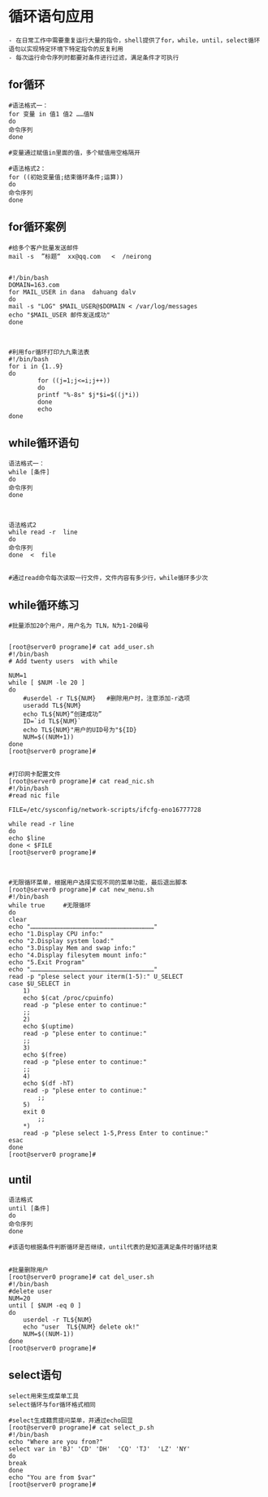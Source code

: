 # 循环语句应用
	- 在日常工作中需要重复运行大量的指令，shell提供了for，while，until，select循环语句以实现特定环境下特定指令的反复利用
	- 每次运行命令序列时都要对条件进行过滤，满足条件才可执行


## for循环
	#语法格式一：
	for 变量 in 值1 值2 ……值N
	do
	命令序列
	done

	#变量通过赋值in里面的值，多个赋值用空格隔开

	#语法格式2：
	for ((初始变量值;结束循环条件;运算))
	do
	命令序列
	done



## for循环案例
	#给多个客户批量发送邮件
	mail -s  ”标题“  xx@qq.com   <  /neirong


	#!/bin/bash
	DOMAIN=163.com
	for MAIL_USER in dana  dahuang dalv
	do
	mail -s "LOG" $MAIL_USER@$DOMAIN < /var/log/messages
	echo "$MAIL_USER 邮件发送成功"
	done



	#利用for循环打印九九乘法表
	#!/bin/bash
	for i in {1..9}
	do
	        for ((j=1;j<=i;j++))
	        do
	        printf "%-8s" $j*$i=$((j*i))
	        done
	        echo 
	done




## while循环语句
	
	语法格式一：
	while [条件]
	do
	命令序列
	done



	语法格式2
	while read -r  line
	do
	命令序列
	done  <  file


	#通过read命令每次读取一行文件，文件内容有多少行，while循环多少次



## while循环练习
	
	#批量添加20个用户，用户名为 TLN，N为1-20编号
	
     
	[root@server0 programe]# cat add_user.sh 
	#!/bin/bash
	# Add twenty users  with while
	
	NUM=1
	while [ $NUM -le 20 ]
	do
		#userdel -r TL${NUM}   #删除用户时，注意添加-r选项
	    useradd TL${NUM}
	    echo TL${NUM}“创建成功”
	    ID=`id TL${NUM}`
	    echo TL${NUM}"用户的UID号为"${ID}
	    NUM=$((NUM+1))
	done
	[root@server0 programe]# 


	#打印网卡配置文件
	[root@server0 programe]# cat read_nic.sh 
	#!/bin/bash
	#read nic file
	
	FILE=/etc/sysconfig/network-scripts/ifcfg-eno16777728
	
	while read -r line
	do
	echo $line
	done < $FILE
	[root@server0 programe]# 



	#无限循环菜单，根据用户选择实现不同的菜单功能，最后退出脚本
	[root@server0 programe]# cat new_menu.sh 
	#!/bin/bash
	while true     #无限循环
	do
	clear
	echo "…………………………………………………………………………………………"
	echo "1.Display CPU info:"
	echo "2.Display system load:"
	echo "3.Display Mem and swap info:"
	echo "4.Display filesytem mount info:"
	echo "5.Exit Program"
	echo "…………………………………………………………………………………………"
	read -p "plese select your iterm(1-5):" U_SELECT
	case $U_SELECT in
	    1)
		echo $(cat /proc/cpuinfo)
		read -p "plese enter to continue:"
		;;
	    2)
		echo $(uptime)
		read -p "plese enter to continue:"
		;;
	    3)
		echo $(free)
		read -p "plese enter to continue:"
		;;	
	    4)
		echo $(df -hT)
		read -p "plese enter to continue:"
	        ;;
	    5)
		exit 0
	        ;;
	    *)
		read -p "plese select 1-5,Press Enter to continue:"
	esac
	done
	[root@server0 programe]# 
	








## until
	
	语法格式
	until [条件]
	do
	命令序列
	done

	#该语句根据条件判断循环是否继续，until代表的是知道满足条件时循环结束


	#批量删除用户
	[root@server0 programe]# cat del_user.sh 
	#!/bin/bash
	#delete user
	NUM=20
	until [ $NUM -eq 0 ]
	do
	    userdel -r TL${NUM}
	    echo "user  TL${NUM} delete ok!"
	    NUM=$((NUM-1))
	done
	[root@server0 programe]# 

	



## select语句
	select用来生成菜单工具
	select循环与for循环格式相同

	#select生成籍贯提问菜单，并通过echo回显
	[root@server0 programe]# cat select_p.sh 
	#!/bin/bash
	echo "Where are you from?"
	select var in 'BJ' 'CD' 'DH'  'CQ' 'TJ'  'LZ' 'NY'
	do
	break
	done
	echo "You are from $var"
	[root@server0 programe]# 



	